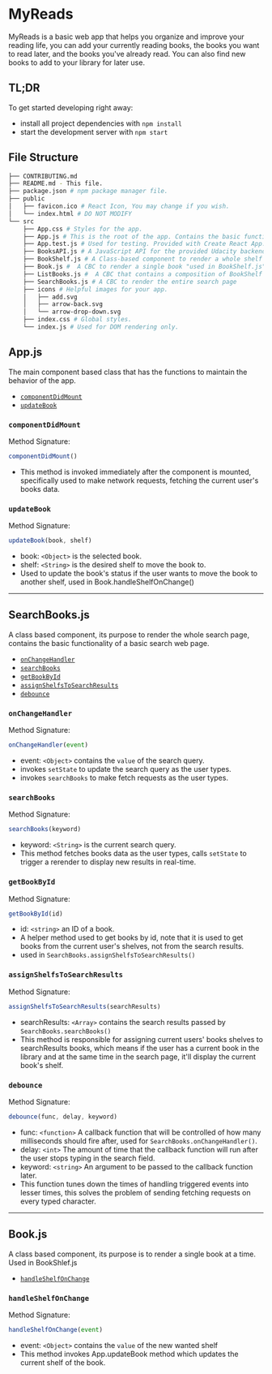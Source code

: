 # MyReads
MyReads is a basic web app that helps you organize and improve your reading life, you can add your currently reading books, the books you want to read later, and the books you've already read. You can also find new books to add to your library for later use.  

## TL;DR

To get started developing right away:

* install all project dependencies with `npm install`
* start the development server with `npm start`

## File Structure
```bash
├── CONTRIBUTING.md
├── README.md - This file.
├── package.json # npm package manager file. 
├── public
│   ├── favicon.ico # React Icon, You may change if you wish.
│   └── index.html # DO NOT MODIFY
└── src
    ├── App.css # Styles for the app.
    ├── App.js # This is the root of the app. Contains the basic functionallity of the app.
    ├── App.test.js # Used for testing. Provided with Create React App.
    ├── BooksAPI.js # A JavaScript API for the provided Udacity backend. 
    ├── BookShelf.js # A Class-based component to render a whole shelf section
    ├── Book.js #  A CBC to render a single book "used in BookShelf.js"
    ├── ListBooks.js #  A CBC that contains a composition of BookShelf components that has Books in it, used on homepage
    ├── SearchBooks.js # A CBC to render the entire search page
    ├── icons # Helpful images for your app.
    │   ├── add.svg
    │   ├── arrow-back.svg
    │   └── arrow-drop-down.svg
    ├── index.css # Global styles. 
    └── index.js # Used for DOM rendering only.
```

## App.js

The main component based class that has the functions to maintain the behavior of the app.

* [`componentDidMount`](#componentDidMount)
* [`updateBook`](#updateBook)

### `componentDidMount`

Method Signature:

```js
componentDidMount()
```

* This method is invoked immediately after the component is mounted, specifically used to make network requests, fetching the current user's books data. 

### `updateBook`

Method Signature:

```js
updateBook(book, shelf)
```

* book: `<Object>` is the selected book.
* shelf: `<String>` is the desired shelf to move the book to.
* Used to update the book's status if the user wants to move the book to another shelf, used in Book.handleShelfOnChange()

--------------------------------------------------------------------------------------------------------

## SearchBooks.js

A class based component, its purpose to render the whole search page, contains the basic functionality of a basic search web page.

* [`onChangeHandler`](#onChangeHandler)
* [`searchBooks`](#searchBooks)
* [`getBookById`](#getBookById)
* [`assignShelfsToSearchResults`](#assignShelfsToSearchResults)
* [`debounce`](#debounce)

### `onChangeHandler`

Method Signature:

```js
onChangeHandler(event)
```

* event: `<Object>` contains the `value` of the search query.
* invokes `setState` to update the search query as the user types.
* invokes `searchBooks` to make fetch requests as the user types.

### `searchBooks`

Method Signature:

```js
searchBooks(keyword)
```

* keyword: `<String>` is the current search query.
* This method fetches books data as the user types, calls `setState` to trigger a rerender to display new results in real-time.

### `getBookById`

Method Signature:

```js
getBookById(id)
```

* id: `<string>` an ID of a book.
* A helper method used to get books by id, note that it is used to get books from the current user's shelves, not from the search results.
* used in `SearchBooks.assignShelfsToSearchResults()`

### `assignShelfsToSearchResults`

Method Signature:

```js
assignShelfsToSearchResults(searchResults)
```

* searchResults: `<Array>` contains the search results passed by `SearchBooks.searchBooks()`
* This method is responsible for assigning current users' books shelves to searchResults books, which means if the user has a current book in the library and at the same time in the search page, it'll display the current book's shelf.

### `debounce`

Method Signature:

```js
debounce(func, delay, keyword)
```

* func: `<function>` A callback function that will be controlled of how many milliseconds should fire after, used for `SearchBooks.onChangeHandler()`.
* delay: `<int>` The amount of time that the callback function will run after the user stops typing in the search field.
* keyword: `<string>` An argument to be passed to the callback function later.
* This function tunes down the times of handling triggered events into lesser times, this solves the problem of sending fetching requests on every typed character. 

----------------------------------------------------------------------------------------------
## Book.js

A class based component, its purpose is to render a single book at a time. Used in BookShlef.js

* [`handleShelfOnChange`](#handleShelfOnChange)

### `handleShelfOnChange`

Method Signature:

```js
handleShelfOnChange(event)
```

* event: `<Object>` contains the `value` of the new wanted shelf
* This method invokes App.updateBook method which updates the current shelf of the book. 

